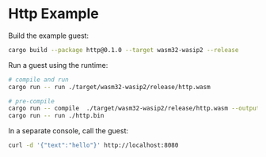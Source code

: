 # Http Example

Build the example guest:

```bash
cargo build --package http@0.1.0 --target wasm32-wasip2 --release
```

Run a guest using the runtime:

```bash
# compile and run
cargo run -- run ./target/wasm32-wasip2/release/http.wasm

# pre-compile
cargo run -- compile  ./target/wasm32-wasip2/release/http.wasm --output ./http.bin
cargo run -- run ./http.bin
```

In a separate console, call the guest:

```bash
curl -d '{"text":"hello"}' http://localhost:8080
```